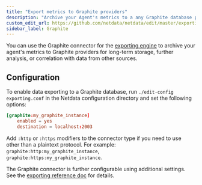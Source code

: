 ```yaml
---
title: "Export metrics to Graphite providers"
description: "Archive your Agent's metrics to a any Graphite database provider for long-term storage, further analysis, or correlation with data from other sources."
custom_edit_url: https://github.com/netdata/netdata/edit/master/exporting/graphite/README.md
sidebar_label: Graphite
---
```




You can use the Graphite connector for the [exporting engine](/docs/agent/exporting) to archive your agent's metrics to
Graphite providers for long-term storage, further analysis, or correlation with data from other sources.

## Configuration

To enable data exporting to a Graphite database, run `./edit-config exporting.conf` in the Netdata configuration
directory and set the following options:

```conf
[graphite:my_graphite_instance]
    enabled = yes
    destination = localhost:2003
```

Add `:http` or `:https` modifiers to the connector type if you need to use other than a plaintext protocol. For example: `graphite:http:my_graphite_instance`,
`graphite:https:my_graphite_instance`.

The Graphite connector is further configurable using additional settings. See the [exporting reference
doc](/docs/agent/exporting#options) for details.


